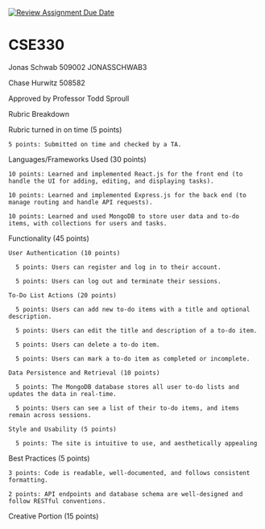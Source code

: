 [![Review Assignment Due Date](https://classroom.github.com/assets/deadline-readme-button-22041afd0340ce965d47ae6ef1cefeee28c7c493a6346c4f15d667ab976d596c.svg)](https://classroom.github.com/a/7yqbrEZI)
# CSE330
Jonas Schwab 509002 JONASSCHWAB3 

Chase Hurwitz 508582 

Approved by Professor Todd Sproull

Rubric Breakdown

  Rubric turned in on time (5 points)
  
    5 points: Submitted on time and checked by a TA.
    
  Languages/Frameworks Used (30 points)
  
    10 points: Learned and implemented React.js for the front end (to handle the UI for adding, editing, and displaying tasks).
    
    10 points: Learned and implemented Express.js for the back end (to manage routing and handle API requests).
    
    10 points: Learned and used MongoDB to store user data and to-do items, with collections for users and tasks.
    
  Functionality (45 points)
  
    User Authentication (10 points)
    
      5 points: Users can register and log in to their account.
      
      5 points: Users can log out and terminate their sessions.
      
    To-Do List Actions (20 points)
    
      5 points: Users can add new to-do items with a title and optional description.
      
      5 points: Users can edit the title and description of a to-do item.
      
      5 points: Users can delete a to-do item.
      
      5 points: Users can mark a to-do item as completed or incomplete.
      
    Data Persistence and Retrieval (10 points)
    
      5 points: The MongoDB database stores all user to-do lists and updates the data in real-time.
      
      5 points: Users can see a list of their to-do items, and items remain across sessions.
      
    Style and Usability (5 points)
    
      5 points: The site is intuitive to use, and aesthetically appealing
      
  Best Practices (5 points)
  
    3 points: Code is readable, well-documented, and follows consistent formatting.
    
    2 points: API endpoints and database schema are well-designed and follow RESTful conventions.
    
  Creative Portion (15 points)
